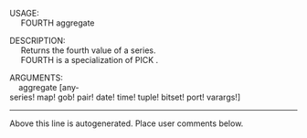 USAGE:  
&nbsp;&nbsp;&nbsp;&nbsp;&nbsp;FOURTH&nbsp;aggregate&nbsp;  
  
DESCRIPTION:  
&nbsp;&nbsp;&nbsp;&nbsp;&nbsp;Returns&nbsp;the&nbsp;fourth&nbsp;value&nbsp;of&nbsp;a&nbsp;series.  
&nbsp;&nbsp;&nbsp;&nbsp;&nbsp;FOURTH&nbsp;is&nbsp;a&nbsp;specialization&nbsp;of&nbsp;PICK&nbsp;.  
  
ARGUMENTS:  
&nbsp;&nbsp;&nbsp;&nbsp;aggregate&nbsp;[any-series!&nbsp;map!&nbsp;gob!&nbsp;pair!&nbsp;date!&nbsp;time!&nbsp;tuple!&nbsp;bitset!&nbsp;port!&nbsp;varargs!]  
___
Above this line is autogenerated. Place user comments below.